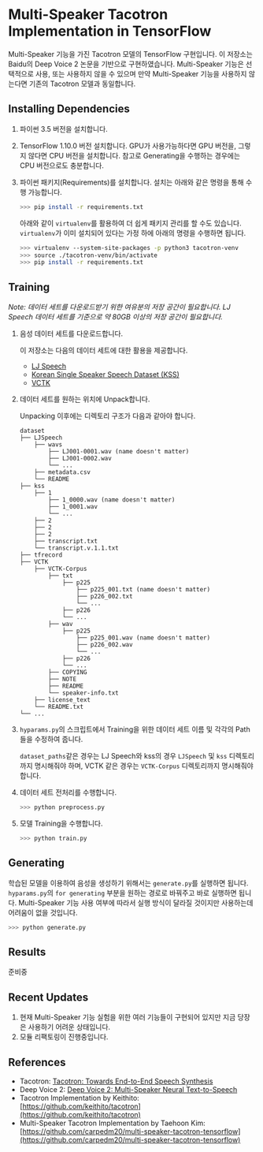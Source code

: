 # Multi-Speaker Tacotron Implementation in TensorFlow
Multi-Speaker 기능을 가진 Tacotron 모델의 TensorFlow 구현입니다. 이 저장소는 Baidu의 Deep Voice 2 논문을 기반으로 구현하였습니다. Multi-Speaker 기능은 선택적으로 사용, 또는 사용하지 않을 수 있으며 만약 Multi-Speaker 기능을 사용하지 않는다면 기존의 Tacotron 모델과 동일합니다.

## Installing Dependencies
1. 파이썬 3.5 버전을 설치합니다.
2. TensorFlow 1.10.0 버전 설치합니다. GPU가 사용가능하다면 GPU 버전을, 그렇지 않다면 CPU 버전을 설치합니다. 참고로 Generating을 수행하는 경우에는 CPU 버전으로도 충분합니다.
3. 파이썬 패키지(Requirements)를 설치합니다. 설치는 아래와 같은 명령을 통해 수행 가능합니다.

   ```bash
   >>> pip install -r requirements.txt
   ```

   아래와 같이 `virtualenv`를 활용하여 더 쉽게 패키지 관리를 할 수도 있습니다. `virtualenv`가 이미 설치되어 있다는 가정 하에 아래의 명령을 수행하면 됩니다.

   ```bash
   >>> virtualenv --system-site-packages -p python3 tacotron-venv
   >>> source ./tacotron-venv/bin/activate
   >>> pip install -r requirements.txt
   ```

## Training
*Note: 데이터 세트를 다운로드받기 위한 여유분의 저장 공간이 필요합니다. LJ Speech 데이터 세트를 기준으로 약 80GB 이상의 저장 공간이 필요합니다.*

1. 음성 데이터 세트를 다운로드합니다.

   이 저장소는 다음의 데이터 세트에 대한 활용을 제공합니다.
   - [LJ Speech](https://keithito.com/LJ-Speech-Dataset/)
   - [Korean Single Speaker Speech Dataset (KSS)](https://www.kaggle.com/bryanpark/korean-single-speaker-speech-dataset)
   - [VCTK](https://homepages.inf.ed.ac.uk/jyamagis/page3/page58/page58.html)

2. 데이터 세트를 원하는 위치에 Unpack합니다.

   Unpacking 이후에는 디렉토리 구조가 다음과 같아야 합니다.

   ```
   dataset
   ├── LJSpeech
       ├── wavs
           ├── LJ001-0001.wav (name doesn't matter)
           ├── LJ001-0002.wav
           └── ...
       ├── metadata.csv
       └── README
   ├── kss
       ├── 1
           ├── 1_0000.wav (name doesn't matter)
           ├── 1_0001.wav
           └── ...
       ├── 2
       ├── 2
       ├── 2
       ├── transcript.txt
       └── transcript.v.1.1.txt
   ├── tfrecord
   ├── VCTK
       ├── VCTK-Corpus
           ├── txt
               ├── p225
                   ├── p225_001.txt (name doesn't matter)
                   ├── p226_002.txt
                   └── ...
               ├── p226
               └── ...
           ├── wav
               ├── p225
                   ├── p225_001.wav (name doesn't matter)
                   ├── p226_002.wav
                   └── ...
               ├── p226
               └── ...
           ├── COPYING
           ├── NOTE
           ├── README
           └── speaker-info.txt
       ├── license_text
       └── README.txt
   └── ...
   ```

3. `hyparams.py`의 스크립트에서 Training을 위한 데이터 세트 이름 및 각각의 Path들을 수정하여 줍니다.

   `dataset_paths`같은 경우는 LJ Speech와 kss의 경우 `LJSpeech` 및 `kss` 디렉토리까지 명시해줘야 하며, VCTK 같은 경우는 `VCTK-Corpus` 디렉토리까지 명시해줘야 합니다.

4. 데이터 세트 전처리를 수행합니다.

   ```bash
   >>> python preprocess.py
   ```

5. 모델 Training을 수행합니다.

   ```bash
   >>> python train.py
   ```

## Generating
학습된 모델을 이용하여 음성을 생성하기 위해서는 `generate.py`를 실행하면 됩니다. `hyparams.py`의 `for generating` 부분을 원하는 경로로 바꿔주고 바로 실행하면 됩니다. Multi-Speaker 기능 사용 여부에 따라서 실행 방식이 달라질 것이지만 사용하는데 어려움이 없을 것입니다.

```bash
>>> python generate.py
```

## Results
준비중

## Recent Updates
1. 현재 Multi-Speaker 기능 실험을 위한 여러 기능들이 구현되어 있지만 지금 당장은 사용하기 어려운 상태입니다.
2. 모듈 리팩토링이 진행중입니다.

## References
- Tacotron: [Tacotron: Towards End-to-End Speech Synthesis](https://arxiv.org/pdf/1703.10135.pdf)
- Deep Voice 2: [Deep Voice 2: Multi-Speaker Neural Text-to-Speech](https://arxiv.org/pdf/1705.08947.pdf)
- Tacotron Implementation by Keithito: [https://github.com/keithito/tacotron](https://github.com/keithito/tacotron)
- Multi-Speaker Tacotron Implementation by Taehoon Kim: [https://github.com/carpedm20/multi-speaker-tacotron-tensorflow](https://github.com/carpedm20/multi-speaker-tacotron-tensorflow)
